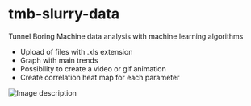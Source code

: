 # tmb-slurry-data
Tunnel Boring Machine data analysis with machine learning algorithms

- Upload of files with .xls extension
- Graph with main trends
- Possibility to create a video or gif animation
- Create correlation heat map for each parameter


![Image description](tbmdata.gif)